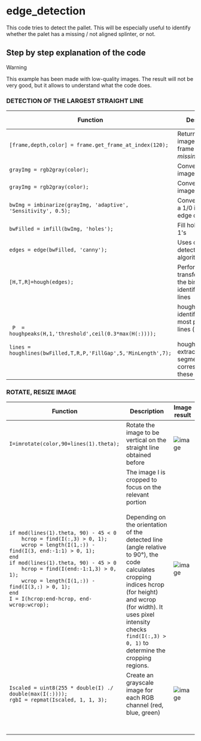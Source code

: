 # edge_detection
This code tries to detect the pallet. This will be especially useful to identify whether the palet has a missing / not aligned splinter, or not. 

## Step by step explanation of the code

> [!WARNING]
> This example has been made with low-quality images. The result will not be very good, but it allows to understand what the code does.

### DETECTION OF THE LARGEST STRAIGHT LINE
| Function  | Description | Image result |
| ------------- | ------------- | ------------- |
| ```[frame,depth,color] = frame.get_frame_at_index(120);```  | Returns the ```color``` image (120th frame of _missing_splinter1_) |![image](https://github.com/user-attachments/assets/21461776-19b6-40e7-b56a-3f44b03a6fb0)|
| ```grayImg = rgb2gray(color);```  | Convert RGB image to gray | ![image](https://github.com/user-attachments/assets/df7ca9f8-e8c8-428f-91ab-0c5f3ed7efe1 ) |
| ```grayImg = rgb2gray(color);```  | Convert RGB image to gray | ![image](https://github.com/user-attachments/assets/df7ca9f8-e8c8-428f-91ab-0c5f3ed7efe1 ) |
| ```bwImg = imbinarize(grayImg, 'adaptive', 'Sensitivity', 0.5);```  | Convert image to a 1/0 image for edge detection |![image](https://github.com/user-attachments/assets/0a298ee0-b0b5-445d-ad92-93954aa7399c)|
| ```bwFilled = imfill(bwImg, 'holes');```  | Fill holes (0's) by 1's |![image](https://github.com/user-attachments/assets/b6770dc7-05a9-4167-ae0b-af60c918a79e)|
| ```edges = edge(bwFilled, 'canny');```  | Uses canny edge detection algorithm |![image](https://github.com/user-attachments/assets/ff6ac517-c8bf-4611-b558-f44a0a6f6b1a)|
| ```[H,T,R]=hough(edges);```  | Perform a Hough transformation on the binary file to identify straight lines ||
| ``` P  = houghpeaks(H,1,'threshold',ceil(0.3*max(H(:))));```<br/><br/>```lines = houghlines(bwFilled,T,R,P,'FillGap',5,'MinLength',7);```  | houghpeaks identifies the most prominent lines (peaks in H)<br/><br/>houghlines extracts the line segments corresponding to these peaks. |![image](https://github.com/user-attachments/assets/9c9871b2-df31-4a6e-9a7a-7a95f4611407)|

### ROTATE, RESIZE IMAGE
| Function  | Description | Image result |
| ------------- | ------------- | ------------- |
| ```I=imrotate(color,90+lines(1).theta);```  | Rotate the image to be vertical on the straight line obtained before |![image](https://github.com/user-attachments/assets/bc5ee079-97f4-4e0c-a237-3bd5f3b3d74b)|
| ```if mod(lines(1).theta, 90) - 45 < 0```<br/>```    hcrop = find(I(:,3) > 0, 1);```<br/>```    wcrop = length(I(1,:)) - find(I(3, end:-1:1) > 0, 1);```<br/>```end```<br/>```if mod(lines(1).theta, 90) - 45 > 0```<br/>```    hcrop = find(I(end:-1:1,3) > 0, 1);```<br/>```    wcrop = length(I(1,:)) - find(I(3,:) > 0, 1);```<br/>```end```<br/>```I = I(hcrop:end-hcrop, end-wcrop:wcrop);```  |  The image I is cropped to focus on the relevant portion<br/><br/>Depending on the orientation of the detected line (angle relative to 90°), the code calculates cropping indices hcrop (for height) and wcrop (for width). It uses pixel intensity checks ```find(I(:,3) > 0, 1)``` to determine the cropping regions.  |![image](https://github.com/user-attachments/assets/0158e606-c0e6-471d-8fa3-1eb8c17d8d0b)|
| ```Iscaled = uint8(255 * double(I) ./ double(max(I(:))));```<br/>```rgbI = repmat(Iscaled, 1, 1, 3);```  | Create an grayscale image for each RGB channel (red, blue, green) |![image](https://github.com/user-attachments/assets/182a379f-aa6d-4a2d-9199-b0afa084fcdf)|
| ``` ```  |  ||
| ``` ```  |  ||
